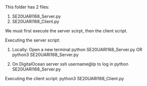 This folder has 2 files:
1. SE20UARI168_Server.py
2. SE20UARI168_Client.py

We must first execute the server scirpt, then the client script.

Executing the server script:
1. Locally:
    Open a new terminal
    python SE20UARI168_Server.py
    OR
    python3 SE20UARI168_Server.py

2. On DigitalOcean server
    ssh username@Ip to log in
    python SE20UARI168_Server.py

Executing the client script:
python3 SE20UARI168_Client.py